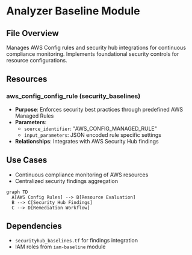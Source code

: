 # Analyzer Baseline Module

## File Overview
Manages AWS Config rules and security hub integrations for continuous compliance monitoring. Implements foundational security controls for resource configurations.

## Resources
### aws_config_config_rule (security_baselines)
- **Purpose**: Enforces security best practices through predefined AWS Managed Rules
- **Parameters**:
  - `source_identifier`: "AWS_CONFIG_MANAGED_RULE"
  - `input_parameters`: JSON encoded rule specific settings
- **Relationships**: Integrates with AWS Security Hub findings

## Use Cases
- Continuous compliance monitoring of AWS resources
- Centralized security findings aggregation

```mermaid
graph TD
  A[AWS Config Rules] --> B[Resource Evaluation]
  B --> C[Security Hub Findings]
  C --> D[Remediation Workflow]
```

## Dependencies
- `securityhub_baselines.tf` for findings integration
- IAM roles from `iam-baseline` module